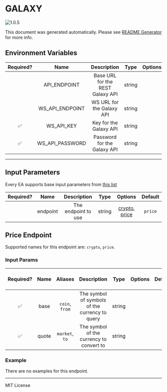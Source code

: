 # GALAXY

![1.0.5](https://img.shields.io/github/package-json/v/smartcontractkit/external-adapters-js?filename=packages/sources/galaxy-test/package.json)

This document was generated automatically. Please see [README Generator](../../scripts#readme-generator) for more info.

## Environment Variables

| Required? |      Name       |           Description            |  Type  | Options |               Default                |
| :-------: | :-------------: | :------------------------------: | :----: | :-----: | :----------------------------------: |
|           |  API_ENDPOINT   | Base URL for the REST Galaxy API | string |         | `https://data.galaxy.com/v1.0/login` |
|           | WS_API_ENDPOINT |    WS URL for the Galaxy API     | string |         |   `wss://data.galaxy.com/v1.0/ws`    |
|    ✅     |   WS_API_KEY    |      Key for the Galaxy API      | string |         |                                      |
|    ✅     | WS_API_PASSWORD |   Password for the Galaxy API    | string |         |                                      |

---

## Input Parameters

Every EA supports base input parameters from [this list](../../core/bootstrap#base-input-parameters)

| Required? |   Name   |     Description     |  Type  |                       Options                       | Default |
| :-------: | :------: | :-----------------: | :----: | :-------------------------------------------------: | :-----: |
|           | endpoint | The endpoint to use | string | [crypto](#price-endpoint), [price](#price-endpoint) | `price` |

## Price Endpoint

Supported names for this endpoint are: `crypto`, `price`.

### Input Params

| Required? | Name  |    Aliases     |                  Description                   |  Type  | Options | Default | Depends On | Not Valid With |
| :-------: | :---: | :------------: | :--------------------------------------------: | :----: | :-----: | :-----: | :--------: | :------------: |
|    ✅     | base  | `coin`, `from` | The symbol of symbols of the currency to query | string |         |         |            |                |
|    ✅     | quote | `market`, `to` |    The symbol of the currency to convert to    | string |         |         |            |                |

### Example

There are no examples for this endpoint.

---

MIT License
